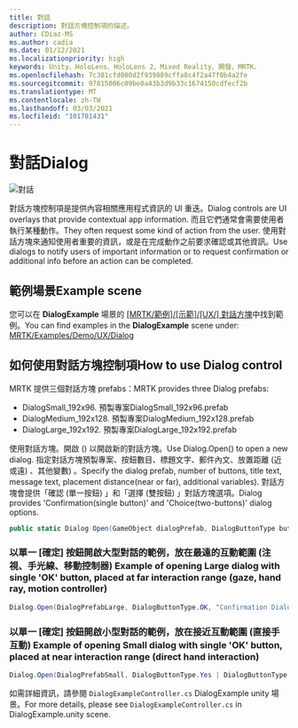 ```yaml
---
title: 對話
description: 對話方塊控制項的描述。
author: CDiaz-MS
ms.author: cadia
ms.date: 01/12/2021
ms.localizationpriority: high
keywords: Unity、HoloLens、HoloLens 2、Mixed Reality、開發、MRTK、
ms.openlocfilehash: 7c381cfd000d2f939889cffa8c4f2a47f0b4a2fe
ms.sourcegitcommit: 97815006c09be0a43b3d9b33c1674150cdfecf2b
ms.translationtype: MT
ms.contentlocale: zh-TW
ms.lasthandoff: 03/03/2021
ms.locfileid: "101781431"
---
```

# <a name="dialog"></a><span data-ttu-id="6c26d-104">對話</span><span class="sxs-lookup"><span data-stu-id="6c26d-104">Dialog</span></span>

![對話](../images/dialog/MRTK_UX_Dialog_Main.png)

<span data-ttu-id="6c26d-106">對話方塊控制項是提供內容相關應用程式資訊的 UI 重迭。</span><span class="sxs-lookup"><span data-stu-id="6c26d-106">Dialog controls are UI overlays that provide contextual app information.</span></span> <span data-ttu-id="6c26d-107">而且它們通常會需要使用者執行某種動作。</span><span class="sxs-lookup"><span data-stu-id="6c26d-107">They often request some kind of action from the user.</span></span> <span data-ttu-id="6c26d-108">使用對話方塊來通知使用者重要的資訊，或是在完成動作之前要求確認或其他資訊。</span><span class="sxs-lookup"><span data-stu-id="6c26d-108">Use dialogs to notify users of important information or to request confirmation or additional info before an action can be completed.</span></span>

## <a name="example-scene"></a><span data-ttu-id="6c26d-109">範例場景</span><span class="sxs-lookup"><span data-stu-id="6c26d-109">Example scene</span></span>

<span data-ttu-id="6c26d-110">您可以在 **DialogExample** 場景的 [ [MRTK/範例]/[示範]/[UX/] 對話方塊](https://github.com/microsoft/MixedRealityToolkit-Unity/tree/mrtk_development/Assets/MRTK/Examples/Demos/UX/Dialog)中找到範例。</span><span class="sxs-lookup"><span data-stu-id="6c26d-110">You can find examples in the **DialogExample** scene under: [MRTK/Examples/Demo/UX/Dialog](https://github.com/microsoft/MixedRealityToolkit-Unity/tree/mrtk_development/Assets/MRTK/Examples/Demos/UX/Dialog)</span></span>

## <a name="how-to-use-dialog-control"></a><span data-ttu-id="6c26d-111">如何使用對話方塊控制項</span><span class="sxs-lookup"><span data-stu-id="6c26d-111">How to use Dialog control</span></span>

<span data-ttu-id="6c26d-112">MRTK 提供三個對話方塊 prefabs：</span><span class="sxs-lookup"><span data-stu-id="6c26d-112">MRTK provides three Dialog prefabs:</span></span>

- <span data-ttu-id="6c26d-113">DialogSmall_192x96. 預製專案</span><span class="sxs-lookup"><span data-stu-id="6c26d-113">DialogSmall_192x96.prefab</span></span>
- <span data-ttu-id="6c26d-114">DialogMedium_192x128. 預製專案</span><span class="sxs-lookup"><span data-stu-id="6c26d-114">DialogMedium_192x128.prefab</span></span>
- <span data-ttu-id="6c26d-115">DialogLarge_192x192. 預製專案</span><span class="sxs-lookup"><span data-stu-id="6c26d-115">DialogLarge_192x192.prefab</span></span>

<span data-ttu-id="6c26d-116">使用對話方塊。開啟 () 以開啟新的對話方塊。</span><span class="sxs-lookup"><span data-stu-id="6c26d-116">Use Dialog.Open() to open a new dialog.</span></span> <span data-ttu-id="6c26d-117">指定對話方塊預製專案、按鈕數目、標題文字、郵件內文、放置距離 (近或遠) 、其他變數) 。</span><span class="sxs-lookup"><span data-stu-id="6c26d-117">Specify the dialog prefab, number of buttons, title text, message text, placement distance(near or far), additional variables).</span></span> <span data-ttu-id="6c26d-118">對話方塊會提供「確認 (單一按鈕) 」和「選擇 (雙按鈕) 」對話方塊選項。</span><span class="sxs-lookup"><span data-stu-id="6c26d-118">Dialog provides 'Confirmation(single button)' and 'Choice(two-buttons)' dialog options.</span></span>

```c#
public static Dialog Open(GameObject dialogPrefab, DialogButtonType buttons, string title, string message, bool placeForNearInteraction, System.Object variable = null)
```

### <a name="example-of-opening-large-dialog-with-single-ok-button-placed-at-far-interaction-range-gaze-hand-ray-motion-controller"></a><span data-ttu-id="6c26d-119">以單一 [確定] 按鈕開啟大型對話的範例，放在最遠的互動範圍 (注視、手光線、移動控制器) </span><span class="sxs-lookup"><span data-stu-id="6c26d-119">Example of opening Large dialog with single 'OK' button, placed at far interaction range (gaze, hand ray, motion controller)</span></span>

```c#
Dialog.Open(DialogPrefabLarge, DialogButtonType.OK, "Confirmation Dialog, Large, Far", "This is an example of a large dialog with only one button, placed at far interaction range", false);
```

### <a name="example-of-opening-small-dialog-with-single-ok-button-placed-at-near-interaction-range-direct-hand-interaction"></a><span data-ttu-id="6c26d-120">以單一 [確定] 按鈕開啟小型對話的範例，放在接近互動範圍 (直接手互動) </span><span class="sxs-lookup"><span data-stu-id="6c26d-120">Example of opening Small dialog with single 'OK' button, placed at near interaction range (direct hand interaction)</span></span>

```c#
Dialog.Open(DialogPrefabSmall, DialogButtonType.Yes | DialogButtonType.No, "Confirmation Dialog, Small, Far", "This is an example of a small dialog with a choice message, placed at near interaction range", true);
```

<span data-ttu-id="6c26d-121">如需詳細資訊，請參閱 `DialogExampleController.cs` DialogExample unity 場景。</span><span class="sxs-lookup"><span data-stu-id="6c26d-121">For more details, please see `DialogExampleController.cs` in DialogExample.unity scene.</span></span>
